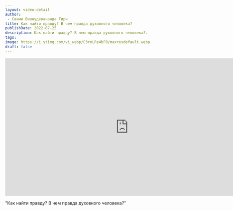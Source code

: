```yaml
---
layout: video-detail
author:
 - Свами Вишнудевананда Гири
title: Как найти правду? В чем правда духовного человека?
publishDate: 2022-07-25
description: Как найти правду? В чем правда духовного человека?. 
tags: 
image: https://i.ytimg.com/vi_webp/C3rnLRz4bF0/maxresdefault.webp
draft: false
---
```


<iframe width="790" height="444" src="https://www.youtube.com/embed/C3rnLRz4bF0" frameborder="0" allowfullscreen=""></iframe> 

  "Как найти правду? В чем правда духовного человека?"

  

 